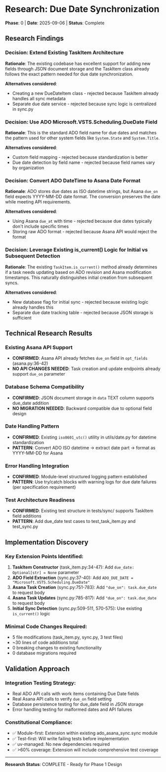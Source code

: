 # Research: Due Date Synchronization

**Phase**: 0 | **Date**: 2025-09-06 | **Status**: Complete

## Research Findings

### Decision: Extend Existing TaskItem Architecture
**Rationale**: The existing codebase has excellent support for adding new fields through JSON document storage and the TaskItem class already follows the exact pattern needed for due date synchronization.

**Alternatives considered**: 
- Creating a new DueDateItem class - rejected because TaskItem already handles all sync metadata
- Separate due date service - rejected because sync logic is centralized in sync.py

### Decision: Use ADO Microsoft.VSTS.Scheduling.DueDate Field
**Rationale**: This is the standard ADO field name for due dates and matches the pattern used for other system fields like `System.State` and `System.Title`.

**Alternatives considered**:
- Custom field mapping - rejected because standardization is better
- Due date detection by field name - rejected because field names vary by organization

### Decision: Convert ADO DateTime to Asana Date Format
**Rationale**: ADO stores due dates as ISO datetime strings, but Asana `due_on` field expects YYYY-MM-DD date format. The conversion preserves the date while meeting API requirements.

**Alternatives considered**:
- Using Asana `due_at` with time - rejected because due dates typically don't include specific times
- Storing raw ADO format - rejected because Asana API would reject the format

### Decision: Leverage Existing is_current() Logic for Initial vs Subsequent Detection
**Rationale**: The existing `TaskItem.is_current()` method already determines if a task needs updating based on ADO revision and Asana modification timestamps. This naturally distinguishes initial creation from subsequent syncs.

**Alternatives considered**:
- New database flag for initial sync - rejected because existing logic already handles this
- Separate due date tracking table - rejected because JSON storage is sufficient

## Technical Research Results

### Existing Asana API Support
- **CONFIRMED**: Asana API already fetches `due_on` field in `opt_fields` (asana.py:36-42)
- **NO API CHANGES NEEDED**: Task creation and update endpoints already support `due_on` parameter

### Database Schema Compatibility  
- **CONFIRMED**: JSON document storage in `data` TEXT column supports due_date addition
- **NO MIGRATION NEEDED**: Backward compatible due to optional field design

### Date Handling Pattern
- **CONFIRMED**: Existing `iso8601_utc()` utility in utils/date.py for datetime standardization
- **PATTERN**: Convert ADO ISO datetime → extract date part → format as YYYY-MM-DD for Asana

### Error Handling Integration
- **CONFIRMED**: Module-level structured logging pattern established
- **PATTERN**: Use try/catch blocks with warning logs for due date failures (per specification requirement)

### Test Architecture Readiness
- **CONFIRMED**: Existing test structure in tests/sync/ supports TaskItem field additions
- **PATTERN**: Add due_date test cases to test_task_item.py and test_sync.py

## Implementation Discovery

### Key Extension Points Identified:
1. **TaskItem Constructor** (task_item.py:34-47): Add `due_date: Optional[str] = None` parameter
2. **ADO Field Extraction** (sync.py:37-40): Add `ADO_DUE_DATE = "Microsoft.VSTS.Scheduling.DueDate"`  
3. **Asana Task Creation** (sync.py:751-783): Add `"due_on": task.due_date` to request body
4. **Asana Task Updates** (sync.py:785-817): Add `"due_on": task.due_date` to request body
5. **Initial Sync Detection** (sync.py:509-511, 570-575): Use existing `is_current()` logic

### Minimal Code Changes Required:
- 5 file modifications (task_item.py, sync.py, 3 test files)
- ~30 lines of code additions total
- 0 breaking changes to existing functionality
- 0 database migrations required

## Validation Approach

### Integration Testing Strategy:
- Real ADO API calls with work items containing Due Date fields
- Real Asana API calls to verify `due_on` field setting
- Database persistence testing for due_date field in JSON storage
- Error handling testing for malformed dates and API failures

### Constitutional Compliance:
- ✅ Module-first: Extension within existing ado_asana_sync.sync module
- ✅ Test-first: Will write failing tests before implementation  
- ✅ uv-managed: No new dependencies required
- ✅ >60% coverage: Extension will include comprehensive test coverage

---
**Research Status**: COMPLETE - Ready for Phase 1 Design
